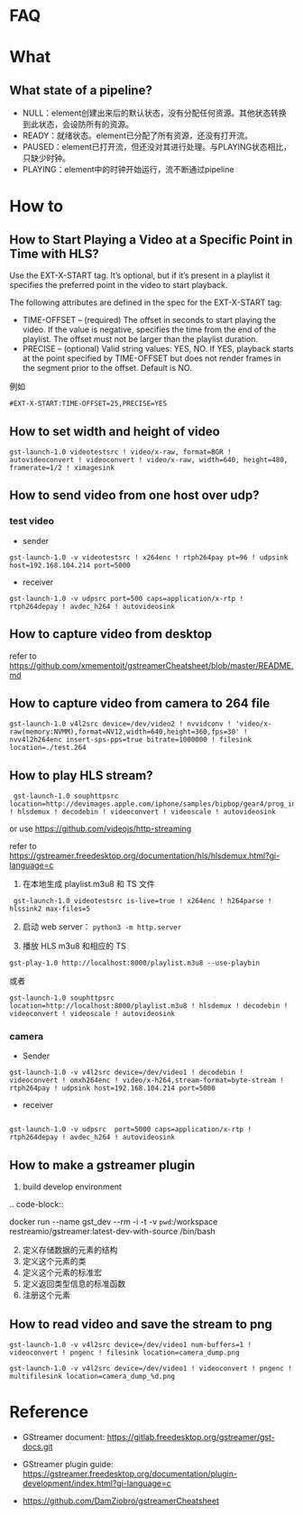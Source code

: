 FAQ
===============
# What
## What state of a pipeline?

* NULL：element创建出来后的默认状态，没有分配任何资源。其他状态转换到此状态，会设防所有的资源。
* READY：就绪状态。element已分配了所有资源，还没有打开流。
* PAUSED：element已打开流，但还没对其进行处理。与PLAYING状态相比，只缺少时钟。
* PLAYING：element中的时钟开始运行，流不断通过pipeline

# How to
## How to Start Playing a Video at a Specific Point in Time with HLS?

Use the EXT-X-START tag. It’s optional, but if it’s present in a playlist it specifies the preferred point in the video to start playback.

The following attributes are defined in the spec for the EXT-X-START tag:

* TIME-OFFSET – (required) The offset in seconds to start playing the video. If the value is negative, specifies the time from the end of the playlist. The offset must not be larger than the playlist duration.
* PRECISE – (optional) Valid string values: YES, NO. If YES, playback starts at the point specified by TIME-OFFSET but does not render frames in the segment prior to the offset. Default is NO.

例如

```
#EXT-X-START:TIME-OFFSET=25,PRECISE=YES
```

## How to set width and height of video

```
gst-launch-1.0 videotestsrc ! video/x-raw, format=BGR ! autovideoconvert ! videoconvert ! video/x-raw, width=640, height=480, framerate=1/2 ! ximagesink
```


## How to send video from one host over udp?

### test video
* sender
```
gst-launch-1.0 -v videotestsrc ! x264enc ! rtph264pay pt=96 ! udpsink host=192.168.104.214 port=5000
```

* receiver
```
gst-launch-1.0 -v udpsrc port=500 caps=application/x-rtp ! rtph264depay ! avdec_h264 ! autovideosink
```

## How to capture video from desktop

refer to https://github.com/xmementoit/gstreamerCheatsheet/blob/master/README.md

## How to capture video from camera to 264 file

```
gst-launch-1.0 v4l2src device=/dev/video2 ! nvvidconv ! 'video/x-raw(memory:NVMM),format=NV12,width=640,height=360,fps=30' ! nvv4l2h264enc insert-sps-pps=true bitrate=1000000 ! filesink location=./test.264
```

## How to play HLS stream?
```
 gst-launch-1.0 souphttpsrc location=http://devimages.apple.com/iphone/samples/bipbop/gear4/prog_index.m3u8 ! hlsdemux ! decodebin ! videoconvert ! videoscale ! autovideosink
```

or use https://github.com/videojs/http-streaming

refer to https://gstreamer.freedesktop.org/documentation/hls/hlsdemux.html?gi-language=c

1) 在本地生成 playlist.m3u8 和 TS 文件

```
 gst-launch-1.0 videotestsrc is-live=true ! x264enc ! h264parse ! hlssink2 max-files=5
```
2) 启动 web server： `python3 -m http.server`

3) 播放 HLS m3u8 和相应的 TS 

```
gst-play-1.0 http://localhost:8000/playlist.m3u8 --use-playbin
```

或者

```
gst-launch-1.0 souphttpsrc location=http://localhost:8000/playlist.m3u8 ! hlsdemux ! decodebin ! videoconvert ! videoscale ! autovideosink
```

### camera
* Sender

```
gst-launch-1.0 -v v4l2src device=/dev/video1 ! decodebin ! videoconvert ! omxh264enc ! video/x-h264,stream-format=byte-stream ! rtph264pay ! udpsink host=192.168.104.214 port=5000

```
* receiver

```

gst-launch-1.0 -v udpsrc  port=5000 caps=application/x-rtp ! rtph264depay ! avdec_h264 ! autovideosink
```

## How to make a gstreamer plugin

1) build develop environment

.. code-block::

   docker run --name gst_dev --rm -i -t -v `pwd`:/workspace restreamio/gstreamer:latest-dev-with-source /bin/bash

2) 定义存储数据的元素的结构
3) 定义这个元素的类
4) 定义这个元素的标准宏
5) 定义返回类型信息的标准函数
6) 注册这个元素


## How to read video and save the stream to png

```
gst-launch-1.0 -v v4l2src device=/dev/video1 num-buffers=1 ! videoconvert ! pngenc ! filesink location=camera_dump.png

gst-launch-1.0 -v v4l2src device=/dev/video1 ! videoconvert ! pngenc ! multifilesink location=camera_dump_%d.png
```

Reference
==============
* GStreamer document: https://gitlab.freedesktop.org/gstreamer/gst-docs.git
* GStreamer plugin guide: https://gstreamer.freedesktop.org/documentation/plugin-development/index.html?gi-language=c

* https://github.com/DamZiobro/gstreamerCheatsheet


